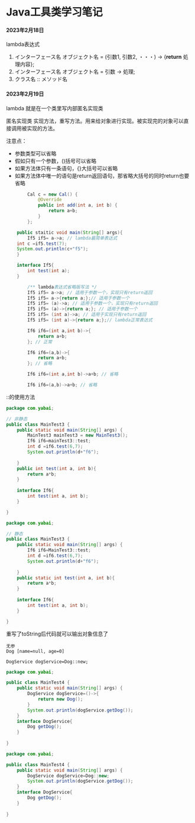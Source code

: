 # Java工具类学习笔记

#### 2023年2月18日

lambda表达式

1. インターフェース名 オブジェクト名 = (引数1, 引数2, ・・・) -> {**return** 処理内容};
2. インターフェース名 オブジェクト名 = 引数 -> 処理;
3. クラス名 :: メソッド名

#### 2023年2月19日

lambda 就是在一个类里写内部匿名实现类

匿名实现类 实现方法，重写方法。用来给对象进行实现。被实现完的对象可以直接调用被实现的方法。

注意点：

- 参数类型可以省略
- 假如只有一个参数，()括号可以省略
- 如果方法体只有一条语句，{}大括号可以省略
- 如果方法体中唯一的语句是return返回语句，那省略大括号的同时return也要省略

```java
		Cal c = new Cal() {
			@Override
			public int add(int a, int b) {
				return a+b;
			}
		};
```

```java
	public staitic void main(String[] args){
		If5 if5= a->a; // lambda最简单表达式
	int c =if5.test(7);
	System.out.println(c+"f5");
	}

	interface If5{
		int test(int a);
	}
```
```java
		/** lambda表达式省略版写法 */
		If5 if5= a->a; // 适用于参数一个，实现只有return返回
		If5 if5= a->{return a;};// 适用于参数一个
		If5 if5= (a)->a; // 适用于参数一个，实现只有return返回
		If5 if5= (a)->{return a;}; // 适用于参数一个
		If5 if5= (int a)->a; // 适用于实现只有return返回
		If5 if5= (int a)->{return a;};// lambda正常表达式

```

```java
		If6 if6=(int a,int b)->{
			return a+b;
		}; // 正常

		If6 if6=(a,b)->{
			return a+b;
		}; // 省略

		If6 if6=(int a,int b)->a+b; // 省略

		If6 if6=(a,b)->a+b; // 省略

```

::的使用方法

```java
package com.yabai;

// 非静态
public class MainTest3 {
	public static void main(String[] args) {
		MainTest3 mainTest3 = new MainTest3();
		If6 if6=mainTest3::test;
		int d =if6.test(6,7);
		System.out.println(d+"f6");
		
	}
	public int test(int a, int b){
		return a*b;
	}
	
	interface If6{
		int test(int a, int b);
	}

}
```

```java
package com.yabai;

// 静态
public class MainTest3 {
	public static void main(String[] args) {
		If6 if6=MainTest3::test;
		int d =if6.test(6,7);
		System.out.println(d+"f6");
		
	}
	public static int test(int a, int b){
		return a*b;
	}
	
	interface If6{
		int test(int a, int b);
	}

}
```

重写了toString后代码就可以输出对象信息了

```
无参
Dog [name=null, age=0]
```

`DogService dogService=Dog::new;`



```java
package com.yabai;

public class MainTest4 {
	public static void main(String[] args) {
		DogService dogService=()->{
            return new Dog();
        }
		System.out.println(dogService.getDog());
	}
	interface DogService{
		Dog getDog();
	}
	
}
```



```java
package com.yabai;

public class MainTest4 {
	public static void main(String[] args) {
		DogService dogService=Dog::new;
		System.out.println(dogService.getDog());
	}
	interface DogService{
		Dog getDog();
	}
	
}
```

